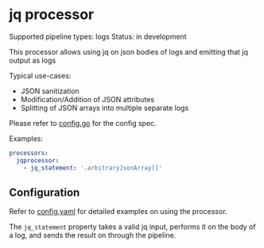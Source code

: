 # jq processor

Supported pipeline types: logs
Status: in development

This processor allows using jq on json bodies of logs and emitting that jq output as logs 

Typical use-cases:

* JSON sanitization
* Modification/Addition of JSON attributes
* Splitting of JSON arrays into multiple separate logs

Please refer to [config.go](./config.go) for the config spec.

Examples:

```yaml
processors:
  jqprocessor:
    - jq_statement: '.arbitraryJsonArray[]'
```

## Configuration

Refer to [config.yaml](./testdata/config.yaml) for detailed examples on using the processor.

The `jq_statement` property takes a valid jq input, performs it on the body of a log, and sends the result on through the pipeline.


[development]: https://github.com/open-telemetry/opentelemetry-collector#development
[contrib]: https://github.com/open-telemetry/opentelemetry-collector-releases/tree/main/distributions/otelcol-contrib